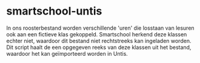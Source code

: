 # smartschool-untis
In ons roosterbestand worden verschillende 'uren' die losstaan van lesuren ook aan een fictieve klas gekoppeld.
Smartschool herkend deze klassen echter niet, waardoor dit bestand niet rechtstreeks kan ingeladen worden.
Dit script haalt de een opgegeven reeks van deze klassen uit het bestand, waardoor het kan geïmporteerd worden in Untis.
